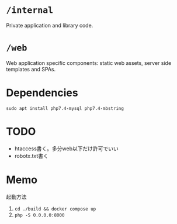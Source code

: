 # `/internal`

Private application and library code.

# `/web`

Web application specific components: static web assets, server side templates and SPAs.

# Dependencies

`sudo apt install php7.4-mysql php7.4-mbstring`

# TODO

- htaccess書く。多分web以下だけ許可でいい
- robotx.txt書く

# Memo

起動方法

1. `cd ./build && docker compose up`
2. `php -S 0.0.0.0:8000`
